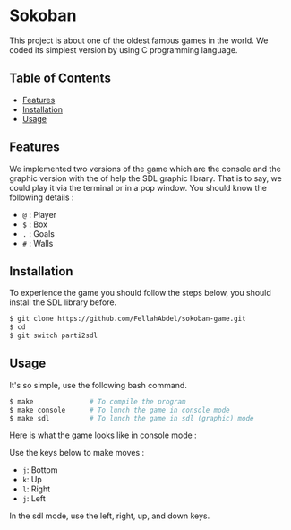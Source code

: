 # Sokoban

This project is about one of the oldest famous games in the world. We coded its simplest version by using C programming language.

## Table of Contents

- [Features](#features)
- [Installation](#installation)
- [Usage](#usage)

## Features

We implemented two versions of the game which are the console and the graphic version with the of help the SDL graphic library. That is to say, we could play it via the terminal or in a pop window. You should know the following details :

- `@` : Player
- `$` : Box
- `.` : Goals
- `#` : Walls

## Installation

To experience the game you should follow the steps below, you should install the SDL library before.

```bash
$ git clone https://github.com/FellahAbdel/sokoban-game.git
$ cd
$ git switch parti2sdl
```

## Usage

It's so simple, use the following bash command.

```bash
$ make              # To compile the program
$ make console      # To lunch the game in console mode
$ make sdl          # To lunch the game in sdl (graphic) mode
```

Here is what the game looks like in console mode :

Use the keys below to make moves :

- `j`: Bottom
- `k`: Up
- `l`: Right
- `j`: Left

In the sdl mode, use the left, right, up, and down keys.
